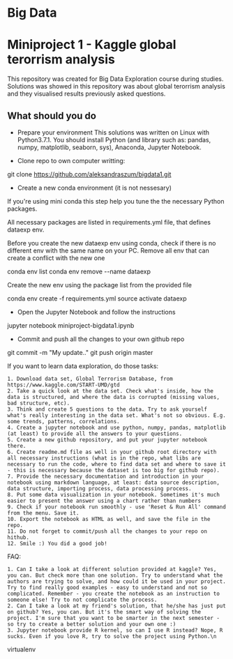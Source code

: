 # Big Data
# Miniproject 1 - Kaggle global terorrism analysis

This repository was created for Big Data Exploration course during studies.
Solutions was showed in this repository was about global terorrism analysis and they visualised results previously asked questions.

## What should you do

* Prepare your environment
This solutions was written on Linux with Python3.7.1.
You should install Python (and library such as: pandas, numpy, matplotlib, seaborn, sys), Anaconda, Jupyter Notebook. 

* Clone repo to own computer writting: 

git clone https://github.com/aleksandraszum/bigdata1.git

* Create a new conda environment (it is not nessesary)


If you're using mini conda this step help you tune the the necessary Python packages.

All necessary packages are listed in requirements.yml file, that defines dataexp env.

Before you create the new dataexp env using conda, check if there is no different env with the same name on your PC. Remove all env that can create a conflict with the new one

conda env list
conda env remove --name dataexp

Create the new env using the package list from the provided file

conda env create -f requirements.yml
source activate dataexp

* Open the Jupyter Notebook and follow the instructions

jupyter notebook miniproject-bigdata1.ipynb

* Commit and push all the changes to your own github repo

git commit -m "My update.."
git push origin master


If you want to learn data exploration, do those tasks:

    1. Download data set, Global Terrorism Database, from https://www.kaggle.com/START-UMD/gtd
    2. Take a quick look at the data set. Check what's inside, how the data is structured, and where the data is corrupted (missing values, bad structure, etc).
    3. Think and create 5 questions to the data. Try to ask yourself what's really interesting in the data set. What's not so obvious. E.g. some trends, patterns, correlations.
    4. Create a jupyter notebook and use python, numpy, pandas, matplotlib (at least) to provide all the answers to your questions.
    5. Create a new github repository, and put your jupyter notebook there.
    6. Create readme.md file as well in your github root directory with all necessary instructions (what is in the repo, what libs are necessary to run the code, where to find data set and where to save it - this is necessary because the dataset is too big for github repo).
    7. Provide the necessary documentation and introduction in your notebook using markdown language, at least: data source description, data structure, importing process, data processing process.
    8. Put some data visualization in your notebook. Sometimes it's much easier to present the answer using a chart rather than numbers
    9. Check if your notebook run smoothly - use 'Reset & Run All' command from the menu. Save it.
    10. Export the notebook as HTML as well, and save the file in the repo.
    11. Do not forget to commit/push all the changes to your repo on hithub.
    12. Smile :) You did a good job!

FAQ:

    1. Can I take a look at different solution provided at kaggle? Yes, you can. But check more than one solution. Try to understand what the authors are trying to solve, and how could it be used in your project. Try to find really good examples - easy to understand and not so complicated. Remember - you create the notebook as an instruction to someone else! Try to not complicate the process.
    2. Can I take a look at my friend's solution, that he/she has just put on github? Yes, you can. But it's the smart way of solving the project. I'm sure that you want to be smarter in the next semester - so try to create a better solution and your own one :)
    3. Jupyter notebook provide R kernel, so can I use R instead? Nope, R sucks. Even if you love R, try to solve the project using Python.\n

virtualenv
